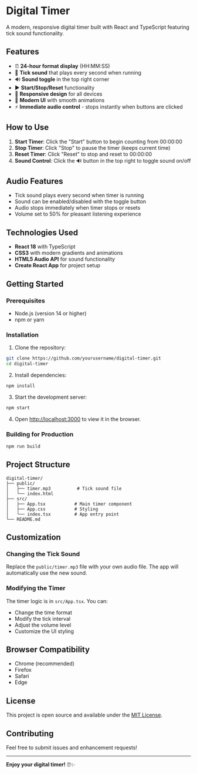 # Digital Timer

A modern, responsive digital timer built with React and TypeScript featuring tick sound functionality.

## Features

- ⏰ **24-hour format display** (HH:MM:SS)
- 🎵 **Tick sound** that plays every second when running
- 🔊 **Sound toggle** in the top right corner
- ▶️ **Start/Stop/Reset** functionality
- 📱 **Responsive design** for all devices
- 🎨 **Modern UI** with smooth animations
- ⚡ **Immediate audio control** - stops instantly when buttons are clicked

## How to Use

1. **Start Timer**: Click the "Start" button to begin counting from 00:00:00
2. **Stop Timer**: Click "Stop" to pause the timer (keeps current time)
3. **Reset Timer**: Click "Reset" to stop and reset to 00:00:00
4. **Sound Control**: Click the 🔊 button in the top right to toggle sound on/off

## Audio Features

- Tick sound plays every second when timer is running
- Sound can be enabled/disabled with the toggle button
- Audio stops immediately when timer stops or resets
- Volume set to 50% for pleasant listening experience

## Technologies Used

- **React 18** with TypeScript
- **CSS3** with modern gradients and animations
- **HTML5 Audio API** for sound functionality
- **Create React App** for project setup

## Getting Started

### Prerequisites

- Node.js (version 14 or higher)
- npm or yarn

### Installation

1. Clone the repository:
```bash
git clone https://github.com/yourusername/digital-timer.git
cd digital-timer
```

2. Install dependencies:
```bash
npm install
```

3. Start the development server:
```bash
npm start
```

4. Open [http://localhost:3000](http://localhost:3000) to view it in the browser.

### Building for Production

```bash
npm run build
```

## Project Structure

```
digital-timer/
├── public/
│   ├── timer.mp3          # Tick sound file
│   └── index.html
├── src/
│   ├── App.tsx           # Main timer component
│   ├── App.css           # Styling
│   └── index.tsx         # App entry point
└── README.md
```

## Customization

### Changing the Tick Sound

Replace the `public/timer.mp3` file with your own audio file. The app will automatically use the new sound.

### Modifying the Timer

The timer logic is in `src/App.tsx`. You can:
- Change the time format
- Modify the tick interval
- Adjust the volume level
- Customize the UI styling

## Browser Compatibility

- Chrome (recommended)
- Firefox
- Safari
- Edge

## License

This project is open source and available under the [MIT License](LICENSE).

## Contributing

Feel free to submit issues and enhancement requests!

---

**Enjoy your digital timer!** ⏰✨
